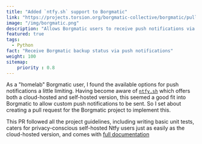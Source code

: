 ```yaml
---
title: "Added `ntfy.sh` support to Borgmatic"
link: "https://projects.torsion.org/borgmatic-collective/borgmatic/pulls/543"
image: "/img/borgmatic.png"
description: "Allows Borgmatic users to receive push notifications via `ntfy.sh`"
featured: true
tags:
  - Python
fact: "Receive Borgmatic backup status via push notifications"
weight: 100
sitemap: 
    priority : 0.8
---
```


As a "homelab" Borgmatic user, I found the available options for push notifications a little limiting. Having become aware of [`ntfy.sh`](https://ntfy.sh) which offers both a cloud-hosted and self-hosted version, this seemed a good fit into Borgmatic to allow custom push notifications to be sent. So I set about creating a pull request for the Borgmatic project to implement this.

This PR followed all the project guidelines, including writing basic unit tests, caters for privacy-conscious self-hosted Ntfy users just as easily as the cloud-hosted version, and comes with [full documentation](https://torsion.org/borgmatic/docs/how-to/monitor-your-backups/#ntfy-hook)
